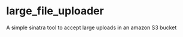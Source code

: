 large_file_uploader
===================

A simple sinatra tool to accept large uploads in an amazon S3 bucket
